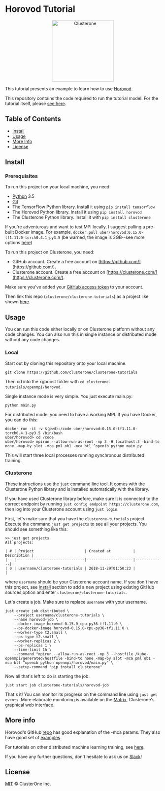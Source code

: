 # Horovod Tutorial

<p align="center">
<img src="../../co_logo.png" alt="Clusterone" width="200">
</p>

This tutorial presents an example to learn how to use [Horovod](https://github.com/uber/horovod).

This repository contains the code required to run the tutorial model. For the tutorial itself, please [see here](https://clusterone.com/tutorial/openmpi-introduction).

## Table of Contents

- [Install](#install)
- [Usage](#usage)
- [More Info](#more-info)
- [License](#license)

## Install

### Prerequisites
To run this project on your local machine, you need:

- [Python](https://python.org/) 3.5
- [Git](https://git-scm.com/)
- The TensorFlow Python library. Install it using `pip install tensorflow`
- The Horovod Python library. Install it using `pip install horovod`
- The Clusterone Python library. Install it with `pip install clusterone`

If you're adventurous and want to test MPI locally, I suggest pulling a pre-built Docker image. For example, `docker pull uber/horovod:0.15.0-tf1.11.0-torch0.4.1-py3.5` (be warned, the image is 3GB--see more options [here](https://hub.docker.com/r/uber/horovod/tags/))

To run this project on Clusterone, you need:
- GitHub account. Create a free account on [https://github.com/](https://github.com/).
- Clusterone account. Create a free account on [https://clusterone.com/](https://clusterone.com/).

Make sure you've added your [GitHub access token](https://docs.clusterone.com/account/third-party-apps/github-account) to your account.

Then link this repo (`clusterone/clusterone-tutorials`) as a project like shown [here](https://docs.clusterone.com/documentation/projects-on-clusterone/github-projects).

## Usage

You can run this code either locally or on Clusterone platform without any code changes. You can also run this in single instance or distributed mode without any code changes.

### Local

Start out by cloning this repository onto your local machine.

```shell
git clone https://github.com/clusterone/clusterone-tutorials
```

Then cd into the xgboost folder with `cd clusterone-tutorials/openmpi/horovod`.

Single instance mode is very simple. You just execute main.py:
```shell
python main.py
```

For distributed mode, you need to have a working MPI. If you have Docker, you can do this:
```shell
docker run -it -v $(pwd):/code uber/horovod:0.15.0-tf1.11.0-torch0.4.1-py3.5 /bin/bash
uber/horovod> cd /code
uber/horovod> mpirun --allow-run-as-root -np 3 -H localhost:3 -bind-to none -map-by slot -mca pml ob1 -mca btl ^openib python main.py
```
This will start three local processes running synchronous distributed training.

### Clusterone

These instructions use the `just` command line tool. It comes with the Clusterone Python library and is installed automatically with the library.

If you have used Clusterone library before, make sure it is connected to the correct endpoint by running `just config endpoint https://clusterone.com`,
then log into your Clusterone account using `just login`.

First, let's make sure that you have the `clusterone-tutorials` project. Execute the command `just get projects` to see all your projects. You should see something like this:
```shell
>> just get projects
All projects:

| # | Project                       | Created at          | Description |
|---|-------------------------------|---------------------|-------------|
| 0 | username/clusterone-tutorials | 2018-11-29T01:50:23 |             |
```
where `username` should be your Clusterone account name. If you don't have this project, see [Install](#install) section to add a new project using existing GitHub sources option and enter `clusteorne/clusterone-tutorials`. 

Let's create a job. Make sure to replace `username` with your username.

```shell
just create job distributed \
    --project username/clusterone-tutorials \
    --name horovod-job \
    --docker-image horovod-0.15.0-cpu-py36-tf1.11.0 \
    --ps-docker-image horovod-0.15.0-cpu-py36-tf1.11.0 \
    --worker-type t2.small \
    --ps-type t2.small \
    --worker-replicas 2 \
    --ps-replicas 1 \
    --time-limit 1h \
    --command "mpirun --allow-run-as-root -np 3 --hostfile /kube-openmpi/generated/hostfile -bind-to none -map-by slot -mca pml ob1 -mca btl ^openib python openmpi/horovod/main.py" \
    --setup-command "pip install clusterone"
```

Now all that's left to do is starting the job:

```shell
just start job clusterone-tutorials/horovod-job
```

That's it! You can monitor its progress on the command line using `just get events`. More elaborate monitoring is available on the [Matrix](https://clusterone.com/matrix), Clusterone's graphical web interface.

## More info
Horovod's GitHub [repo](https://github.com/uber/horovod/blob/master/docs/running.md) has good explanation of the -mca params. They also have good set of [examples](https://github.com/uber/horovod/tree/master/examples).

For tutorials on other distributed machine learning training, see [here](https://clusterone.com/tutorials).

If you have any further questions, don't hesitate to ask us on [Slack](https://bit.ly/2OPc6JH)!

## License

[MIT](LICENSE) © ClusterOne Inc.
